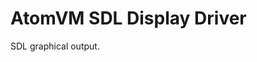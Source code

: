 <!---
  Copyright 2021 Davide Bettio <davide@uninstall.it>

  SPDX-License-Identifier: Apache-2.0
-->

AtomVM SDL Display Driver
=============================

SDL graphical output.
